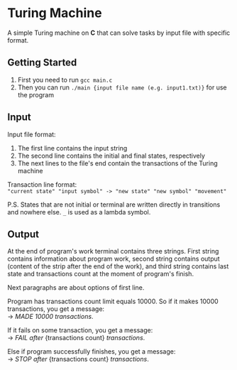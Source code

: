 # Turing Machine

A simple Turing machine on **C** that can solve tasks by input file with specific format.

## Getting Started

1. First you need to run `gcc main.c`
2. Then you can run `./main {input file name (e.g. input1.txt)}` for use the program

## Input

Input file format:
1. The first line contains the input string
2. The second line contains the initial and final states, respectively
3. The next lines to the file's end contain the transactions of the Turing machine

Transaction line format: <br />
`"current state" "input symbol" -> "new state" "new symbol" "movement"`

P.S. States that are not initial or terminal are written directly in transitions and nowhere else. `_` is used as a lambda symbol.

## Output

At the end of program's work terminal contains three strings. First string contains information about program work, second string contains output (content of the strip after the end of the work), and third string contains last state and transactions count at the moment of program's finish.

Next paragraphs are about options of first line.

Program has transactions count limit equals 10000. So if it makes 10000 transactions, you get a message: <br />
-> *MADE 10000 transactions*.

If it fails on some transaction, you get a message: <br />
-> *FAIL after* {transactions count} *transactions*.

Else if program successfully finishes, you get a message: <br />
-> *STOP after* {transactions count} *transactions*.
